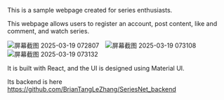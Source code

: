 This is a sample webpage created for series enthusiasts.

This webpage allows users to register an account, post content, like and comment, and watch series.

![屏幕截图 2025-03-19 072807](https://github.com/user-attachments/assets/d22e0d0c-8f21-4787-8850-b4b48034dac3)　![屏幕截图 2025-03-19 073108](https://github.com/user-attachments/assets/84a50c04-e7a2-4775-b271-6226c8f9722f)
![屏幕截图 2025-03-19 073132](https://github.com/user-attachments/assets/3053a45c-e64b-49f7-bd0e-da96282f1248)

It is built with React, and the UI is designed using Material UI.

Its backend is here https://github.com/BrianTangLeZhang/SeriesNet_backend

